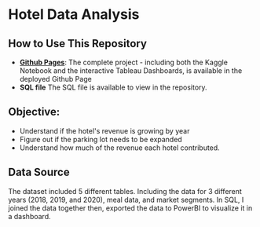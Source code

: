 # Hotel Data Analysis

## How to Use This Repository
- [**Github Pages**](https://ajaanek.github.io/Hotel-Data-Analysis/): The complete project - including both the Kaggle Notebook and the interactive Tableau Dashboards, is available in the deployed Github Page
- **SQL file** The SQL file is available to view in the repository. 


## Objective:
- Understand if the hotel's revenue is growing by year
- Figure out if the parking lot needs to be expanded
- Understand how much of the revenue each hotel contributed.


## Data Source
The dataset included 5 different tables. Including the data for 3 different years (2018, 2019, and 2020), meal data, and market segments. In SQL, I joined the data together then, exported the data to PowerBI to visualize it in a dashboard. 

